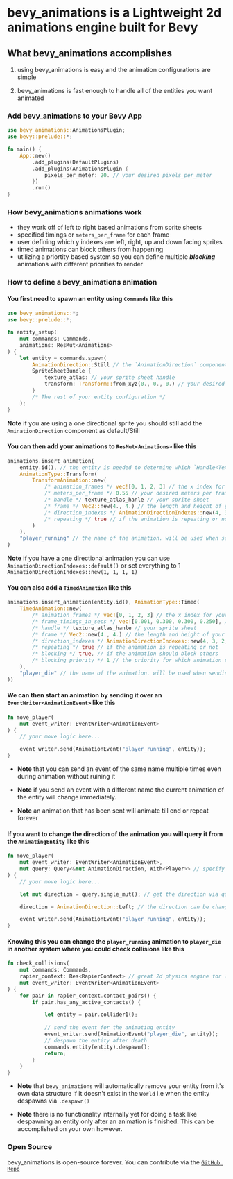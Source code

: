# bevy_animations is a Lightweight 2d animations engine built for Bevy

## What bevy_animations accomplishes
1. using bevy_animations is easy and the animation configurations are simple

2. bevy_animations is fast enough to handle all of the entities you want animated

### Add bevy_animations to your Bevy App
```rust
use bevy_animations::AnimationsPlugin;
use bevy::prelude::*;

fn main() {
    App::new()
        .add_plugins(DefaultPlugins)
        .add_plugins(AnimationsPlugin {
            pixels_per_meter: 20. // your desired pixels_per_meter
        })
        .run()
}
```

### How bevy_animations animations work
* they work off of left to right based animations from sprite sheets
* specified timings or `meters_per_frame` for each frame
* user defining which y indexes are left, right, up and down facing sprites
* timed animations can block others from happening
* utilizing a priortity based system so you can define multiple ***blocking*** animations with different priorities to render

### How to define a bevy_animations animation

#### You first need to spawn an entity using `Commands` like this

```rust
use bevy_animations::*;
use bevy::prelude::*;

fn entity_setup(
    mut commands: Commands,
    animations: ResMut<Animations>
) {
    let entity = commands.spawn(
        AnimationDirection::Still // the `AnimationDirection` component is needed on the entity to determine the direction
        SpriteSheetBundle {
            texture_atlas: // your sprite sheet handle
            transform: Transform::from_xyz(0., 0., 0.) // your desired location in the `World`
        }
        /* The rest of your entity configuration */
    );
}
```
**Note** if you are using a one directional sprite you should still add the `AminationDirection` component as default/Still

#### You can then add your animations to `ResMut<Animations>` like this

```rust
animations.insert_animation(
    entity.id(), // the entity is needed to determine which `Handle<TextureAtlas>` is being manipulated
    AnimationType::Transform(
        TransformAnimation::new(
            /* animation_frames */ vec![0, 1, 2, 3] // the x index for your frames to cycle through
            /* meters_per_frame */ 0.55 // your desired meters per frame
            /* handle */ texture_atlas_hanle // your sprite sheet
            /* frame */ Vec2::new(4., 4.) // the length and height of your sprite sheet
            /* direction_indexes */ AnimationDirectionIndexes::new(4, 3, 2, 1) // from the example above
            /* repeating */ true // if the animation is repeating or not
        )
    ),
    "player_running" // the name of the animation. will be used when sending an `AnimationEvent`
)
```
**Note** if you have a one directional animation you can use `AnimationDirectionIndexes::default()` or set everything to 1 `AnimationDirectionIndexes::new(1, 1, 1, 1)`

#### You can also add a `TimedAnimation` like this
```rust
animations.insert_animation(entity.id(), AnimationType::Timed(
    TimedAnimation::new(
        /* animation_frames */ vec![0, 1, 2, 3] // the x index for your frames to cycle through, 
        /* frame_timings_in_secs */ vec![0.001, 0.300, 0.300, 0.250], // Note that the the first timing is set to 0.001 so the animation starts immediately. If this value doesn't suit your needs, you can change it to another parameter.
        /* handle */ texture_atlas_hanle // your sprite sheet
        /* frame */ Vec2::new(4., 4.) // the length and height of your sprite sheet 
        /* direction_indexes */ AnimationDirectionIndexes::new(4, 3, 2, 1) // from the example above
        /* repeating */ true // if the animation is repeating or not
        /* blocking */ true, // if the animation should block others
        /* blocking_priority */ 1 // the priority for which animation should block other blocking animations
    ),
    "player_die" // the name of the animation. will be used when sending an `AnimationEvent`
))
```

#### We can then start an animation by sending it over an `EventWriter<AnimationEvent>` like this
```rust
fn move_player(
    mut event_writer: EventWriter<AnimationEvent>
) {
    // your move logic here...

    event_writer.send(AnimationEvent("player_running", entity));
}
```

* **Note** that you can send an event of the same name multiple times even during animation without ruining it

* **Note** if you send an event with a different name the current animation of the entity will change immediately.

* **Note** an animation that has been sent will animate till end or repeat forever

#### If you want to change the direction of the animation you will query it from the `AnimatingEntity` like this
```rust
fn move_player(
    mut event_writer: EventWriter<AnimationEvent>,
    mut query: Query<&mut AnimationDirection, With<Player>> // specify the `With` to get the entity associated with your custom component 
) {
    // your move logic here...

    let mut direction = query.single_mut(); // get the direction via query

    direction = AnimationDirection::Left; // the direction can be changed like this

    event_writer.send(AnimationEvent("player_running", entity));
}
```

#### Knowing this you can change the `player_running` animation to `player_die` in another system where you could check collisions like this
```rust
fn check_collisions(
    mut commands: Commands,
    rapier_context: Res<RapierContext> // great 2d physics engine for lots of things we are using it for collision detection
    mut event_writer: EventWriter<AnimationEvent>
) {
    for pair in rapier_context.contact_pairs() {
        if pair.has_any_active_contacts() {

            let entity = pair.collider1();
            
            // send the event for the animating entity
            event_writer.send(AnimationEvent("player_die", entity));
            // despawn the entity after death
            commands.entity(entity).despawn();
            return;
        }
    }
}
```

* **Note** that `bevy_animations` will automatically remove your entity from it's own data structure if it doesn't exist in the `World` i.e when the entity despawns via `.despawn()`

* **Note** there is no functionality internally yet for doing a task like despawning an entity only after an animation is finished. This can be accomplished on your own however.

### Open Source
bevy_animations is open-source forever. You can contribute via the [`GitHub Repo`](https://github.com/y0Phoenix/bevy_animations)
